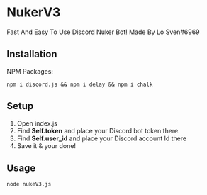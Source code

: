# NukerV3
Fast And Easy To Use Discord Nuker Bot!
Made By Lo Sven#6969

## Installation
NPM Packages:

    npm i discord.js && npm i delay && npm i chalk

## Setup
1. Open index.js
2. Find **Self.token** and place your Discord bot token there.
3. Find **Self.user_id** and place your Discord account Id there
4. Save it & your done!

## Usage

    node nukeV3.js
